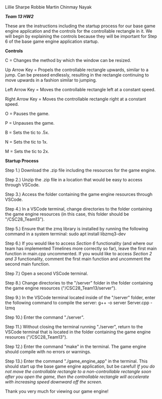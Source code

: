 Lillie Sharpe
Robbie Martin
Chinmay Nayak


***Team 13 HW2***

These are the instructions including the startup process for our base game engine application and the controls for the controllable rectangle in it.
We will begin by explaining the controls because they will be important for Step 6 of the base game engine application startup.


**Controls**

C = Changes the method by which the window can be resized.

Up Arrow Key = Propels the controllable rectangle upwards, similar to a jump. Can be pressed endlessly, resulting in the rectangle continuing to move upwards in a fashion similar to jumping.

Left Arrow Key = Moves the controllable rectangle left at a constant speed.

Right Arrow Key = Moves the controllable rectangle right at a constant speed.

O = Pauses the game.

P = Unpauses the game.

B = Sets the tic to .5x.

N = Sets the tic to 1x.

M = Sets the tic to 2x.


**Startup Process**

Step 1.) Download the .zip file including the resources for the game engine.

Step 2.) Unzip the .zip file in a location that would be easy to access through VSCode.

Step 3.) Access the folder containing the game engine resources through VSCode.

Step 4.) In a VSCode terminal, change directories to the folder containing the game engine resources (in this case, this folder should be "/CSC28_Team13").

Step 5.) Ensure that the zmq library is installed by running the following command in a system terminal: sudo apt install libzmq3-dev

Step 6.) If you would like to access *Section 6* functionality (and where our team has implemented Timelines more correctly so far), leave the first main function in main.cpp uncommented. If you would like to access *Section 2 and 3* functionality, comment the first main function and uncomment the second main function.

Step 7.) Open a second VSCode terminal.

Step 8.) Change directories to the "/server" folder in the folder containing the game engine resources ("/CSC28_Team13/server").

Step 9.) In the VSCode terminal located inside of the "/server" folder, enter the following command to compile the server: g++ -o server Server.cpp -lzmq

Step 10.) Enter the command "./server".

Step 11.) Without closing the terminal running "./server", return to the VSCode terminal that is located in the folder containing the game engine resources ("/CSC28_Team13").

Step 12.) Enter the command "make" in the terminal. The game engine should compile with no errors or warnings.

Step 13.) Enter the command "./game_engine_app" in the terminal. This should start up the base game engine application, but be careful! *If you do not move the controllable rectangle to a non-controllable rectangle soon after you open the game, then the controllable rectangle will accelerate with increasing speed downward off the screen.*

Thank you very much for viewing our game engine!
